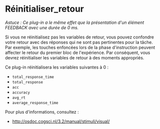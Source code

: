 # Réinitialiser_retour

*Astuce : Ce plug-in a le même effet que la présentation d'un élément FEEDBACK avec une durée de 0 ms.*

Si vous ne réinitialisez pas les variables de retour, vous pouvez confondre votre retour avec des réponses qui ne sont pas pertinentes pour la tâche. Par exemple, les touches enfoncées lors de la phase d'instruction peuvent affecter le retour
du premier bloc de l'expérience. Par conséquent, vous devrez réinitialiser les variables de retour à des moments appropriés.

Ce plug-in réinitialisera les variables suivantes à 0 :

- `total_response_time`
- `total_response`
- `acc`
- `accuracy`
- `avg_rt`
- `average_response_time`

Pour plus d'informations, consultez :

- <http://osdoc.cogsci.nl/3.2/manual/stimuli/visual/>